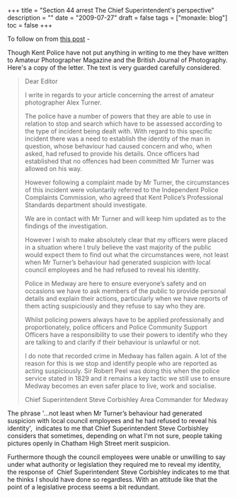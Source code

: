 +++
title = "Section 44 arrest  The Chief Superintendent's perspective"
description = ""
date = "2009-07-27"
draft = false
tags = ["monaxle: blog"]
toc = false
+++

To follow on from [this post](https://listed.to/@alxtrnr/58668/section-44-arrest-chatham-high-street) -

Though Kent Police have not put anything in writing to me they have written to Amateur Photographer Magazine and the British Journal of Photography.  Here's a copy of the letter. The text is very guarded carefully considered.

> Dear Editor
> 
> I write in regards to your article concerning the arrest of amateur photographer Alex Turner.
> 
> The police have a number of powers that they are able to use in relation to stop and search which have to be assessed according to the type of incident being dealt with. With regard to this specific incident there was a need to establish the identity of the man in question, whose behaviour had caused concern and who, when asked, had refused to provide his details. Once officers had established that no offences had been committed Mr Turner was allowed on his way.
> 
> However following a complaint made by Mr Turner, the circumstances of this incident were voluntarily referred to the Independent Police Complaints Commission, who agreed that Kent Police’s Professional Standards department should investigate.
> 
> We are in contact with Mr Turner and will keep him updated as to the findings of the investigation.
> 
> However I wish to make absolutely clear that my officers were placed in a situation where I truly believe the vast majority of the public would expect them to find out what the circumstances were, not least when Mr Turner’s behaviour had generated suspicion with local council employees and he had refused to reveal his identity.
> 
> Police in Medway are here to ensure everyone’s safety and on occasions we have to ask members of the public to provide personal details and explain their actions, particularly when we have reports of them acting suspiciously and they refuse to say who they are.
> 
> Whilst policing powers always have to be applied professionally and proportionately, police officers and Police Community Support Officers have a responsibility to use their powers to identify who they are talking to and clarify if their behaviour is unlawful or not.
> 
> I do note that recorded crime in Medway has fallen again. A lot of the reason for this is we stop and identify people who are reported as acting suspiciously. Sir Robert Peel was doing this when the police service stated in 1829 and it remains a key tactic we still use to ensure Medway becomes an even safer place to live, work and socialise.
> 
> Chief Superintendent Steve Corbishley
> Area Commander for Medway

The phrase '...not least when Mr Turner’s behaviour had generated suspicion with local council employees and he had refused to reveal his identity',  indicates to me that Chief Superintendent Steve Corbishley considers that sometimes, depending on what I'm not sure, people taking pictures openly in Chatham High Street merit suspicion.

Furthermore though the council employees were unable or unwilling to say under what authority or legislation they required me to reveal my identity, the response of  Chief Superintendent Steve Corbishley indicates to me that he thinks I should have done so regardless. With an attitude like that the point of a legislative process seems a bit redundant.